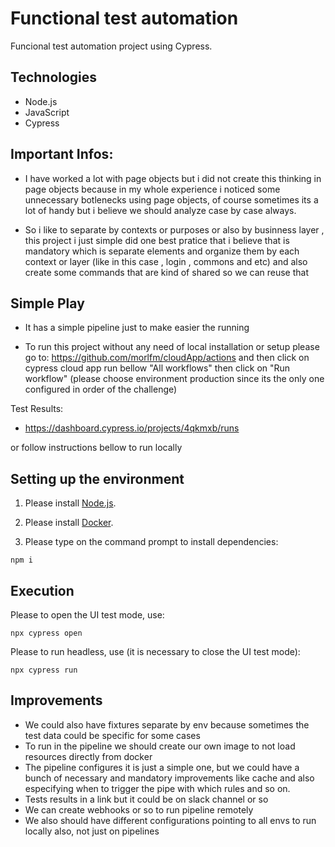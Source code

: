 # Functional test automation

Funcional test automation project using Cypress.

## Technologies 

- Node.js
- JavaScript
- Cypress

## Important Infos: 

- I have worked a lot with page objects but i did not create this thinking in page objects because in my whole experience
i noticed some unnecessary botlenecks using page objects, of course sometimes its a lot of handy but i believe we should analyze
case by case always.

- So i like to separate by contexts or purposes or also by businness layer , this project i just simple did one best pratice that i believe
that is mandatory which is separate elements and organize them by each context or layer (like in this case , login , commons and etc)
and also create some commands that are kind of shared so we can reuse that

## Simple Play

- It has a simple pipeline just to make easier the running

- To run this project without any need of local installation or setup please go to: 
 https://github.com/morlfm/cloudApp/actions  and then click on cypress cloud app run bellow "All workflows"
then click on "Run workflow" (please choose environment production since its the only one configured in order of the challenge)

Test Results:

- https://dashboard.cypress.io/projects/4qkmxb/runs

or follow instructions bellow to run locally

## Setting up the environment 

1. Please install [Node.js](https://nodejs.org/en/download/).

2. Please install [Docker](https://www.docker.com/get-started).

3. Please type on the command prompt to install dependencies:
```
npm i 
```

## Execution

Please to open the UI test mode, use: 
```
npx cypress open
```

Please to run headless, use (it is necessary to close the UI test mode): 
```
npx cypress run
```

## Improvements

- We could also have fixtures separate by env because sometimes the test data could be specific for some cases
- To run in the pipeline we should create our own image to not load resources directly from docker 
- The pipeline configures it is just a simple one, but we could have a bunch of necessary and mandatory improvements like cache and
also especifying when to trigger the pipe with which rules and so on.
- Tests results in a link but it could be on slack channel or so 
- We can create webhooks or so to run pipeline remotely
- We also should have different configurations pointing to all envs to run locally also, not just on pipelines

